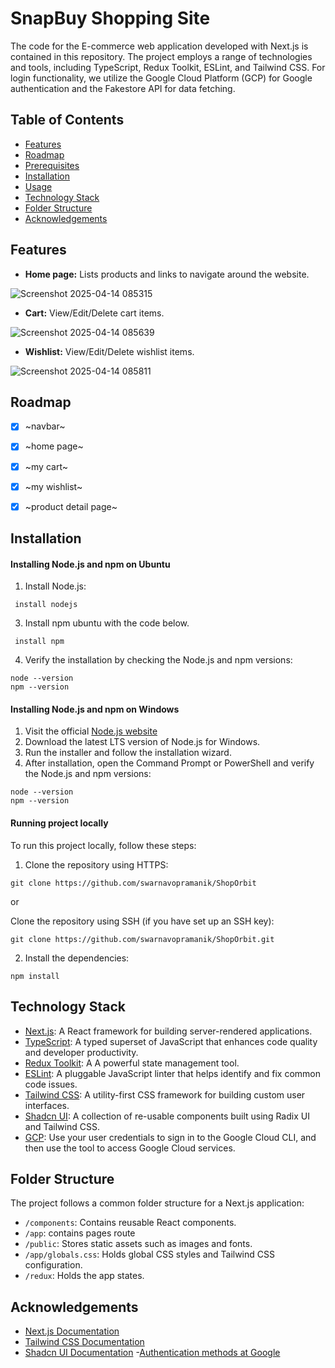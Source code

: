 # SnapBuy Shopping Site 

The code for the E-commerce web application developed with Next.js is contained in this repository.  The project employs a range of technologies and tools, including TypeScript, Redux Toolkit, ESLint, and Tailwind CSS. For login functionality, we utilize the Google Cloud Platform (GCP) for Google authentication and the Fakestore API for data fetching.

## Table of Contents

- [Features](#features)
- [Roadmap](#roadmap)
- [Prerequisites](#prerequisites)
- [Installation](#installation)
- [Usage](#usage)
- [Technology Stack](#technology-stack)
- [Folder Structure](#folder-structure)
- [Acknowledgements](#acknowledgements)

## Features

- **Home page:** Lists products and links to navigate around the website.

![Screenshot 2025-04-14 085315](https://github.com/user-attachments/assets/b58156eb-cf10-457e-a30d-1a2c4a8bcd86)

- **Cart:** View/Edit/Delete cart items.


![Screenshot 2025-04-14 085639](https://github.com/user-attachments/assets/2bca4fa4-292d-4d4c-a29e-d45a55cf352d)



- **Wishlist:** View/Edit/Delete wishlist items.


![Screenshot 2025-04-14 085811](https://github.com/user-attachments/assets/81132ba2-8905-42b0-a5de-56d6e23de838)



## Roadmap

- [x] ~navbar~
- [x] ~home page~
- [x] ~my cart~
- [x] ~my wishlist~
- [x] ~product detail page~


## Installation

#### Installing Node.js and npm on Ubuntu


1. Install Node.js:

```
 install nodejs
```

3. Install npm ubuntu with the code below.

```
 install npm
```

4. Verify the installation by checking the Node.js and npm versions:

```
node --version
npm --version
```

#### Installing Node.js and npm on Windows

1. Visit the official [Node.js website ](https://nodejs.org)
2. Download the latest LTS version of Node.js for Windows.
3. Run the installer and follow the installation wizard.
4. After installation, open the Command Prompt or PowerShell and verify the Node.js and npm versions:

```
node --version
npm --version
```

#### Running project locally

To run this project locally, follow these steps:

1. Clone the repository using HTTPS:

```
git clone https://github.com/swarnavopramanik/ShopOrbit
```

or

Clone the repository using SSH (if you have set up an SSH key):

```
git clone https://github.com/swarnavopramanik/ShopOrbit.git

```

2. Install the dependencies:

```
npm install

```


## Technology Stack

- [Next.js](https://nextjs.org): A React framework for building server-rendered applications.
- [TypeScript](https://www.typescriptlang.org): A typed superset of JavaScript that enhances code quality and developer productivity.
- [Redux Toolkit](https://redux-toolkit.js.org/): A A powerful state management tool.
- [ESLint](https://eslint.org): A pluggable JavaScript linter that helps identify and fix common code issues.
- [Tailwind CSS](https://tailwindcss.com): A utility-first CSS framework for building custom user interfaces.
- [Shadcn UI](https://ui.shadcn.com/): A collection of re-usable components built using Radix UI and Tailwind CSS.
- [GCP](https://cloud.google.com/?hl=en):  Use your user credentials to sign in to the Google Cloud CLI, and then use the tool to access Google Cloud services.


## Folder Structure

The project follows a common folder structure for a Next.js application:

- `/components`: Contains reusable React components.
- `/app`: contains pages route
- `/public`: Stores static assets such as images and fonts.
- `/app/globals.css`: Holds global CSS styles and Tailwind CSS configuration.
- `/redux`: Holds the app states.

## Acknowledgements

- [Next.js Documentation](https://nextjs.org/docs)
- [Tailwind CSS Documentation](https://tailwindcss.com/docs)
- [Shadcn UI Documentation](https://ui.shadcn.com/docs)
-[Authentication methods at Google](https://cloud.google.com/docs/authentication)

